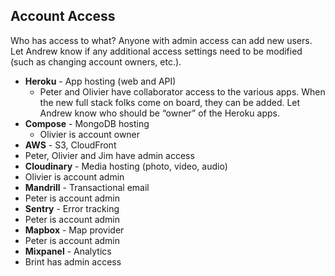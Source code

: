 ## Account Access
Who has access to what? Anyone with admin access can add new users. Let Andrew know if any additional access settings need to be modified (such as changing account owners, etc.).

- **Heroku** - App hosting (web and API)
  - Peter and Olivier have collaborator access to the various apps. When the new full stack folks come on board, they can be added. Let Andrew know who should be “owner” of the Heroku apps.
- **Compose** - MongoDB hosting
  - Olivier is account owner
- **AWS** - S3, CloudFront
 - Peter, Olivier and Jim have admin access
- **Cloudinary** - Media hosting (photo, video, audio)
 - Olivier is account admin
- **Mandrill** - Transactional email
 - Peter is account admin
- **Sentry** - Error tracking
 - Peter is account admin
- **Mapbox** - Map provider
 - Peter is account admin
- **Mixpanel** - Analytics
 - Brint has admin access
